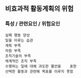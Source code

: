 ## 비효과적 활동계획의 위험



### 특성 / 관련요인 / 위험요인

>   

    실패 행동 양상
    일을 미루는 습관
    계획 부족
    자원 부족
    조직기술의 부족
    체계적인 조직 부족
    수행하는 일에 대해 과도한 물안을    표현
    선택한 활동과 관련해 목표를 이루지 못함
